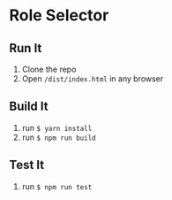 # Role Selector

## Run It

1. Clone the repo
2. Open `/dist/index.html` in any browser

## Build It

1. run `$ yarn install`
2. run `$ npm run build`

## Test It

1. run `$ npm run test`
